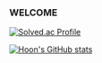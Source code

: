 ### WELCOME ###

[![Solved.ac Profile](http://mazassumnida.wtf/api/generate_badge?boj=Hoon_code)](https://solved.ac/hoon_code)





[![Hoon's GitHub stats](https://github-readme-stats.vercel.app/api?username=Hoon-Code&show_icons=true&theme=ambient_gradient&count_private=true)](https://github.com/Hoon-Code/github-readme-stats)

